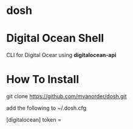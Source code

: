 # dosh
Digital Ocean Shell
===================

CLI for Digital Ocear using **digitalocean-api**

How To Install
==============

  git clone https://github.com/mvanorder/dosh.git

add the following to ~/.dosh.cfg

  [digitalocean]
    token = <your API token>
